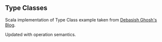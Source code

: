 ## Type Classes

Scala implementation of Type Class example taken from [Debasish Ghosh's Blog](http://debasishg.blogspot.de/2010/06/scala-implicits-type-classes-here-i.html).

Updated with operation semantics.
